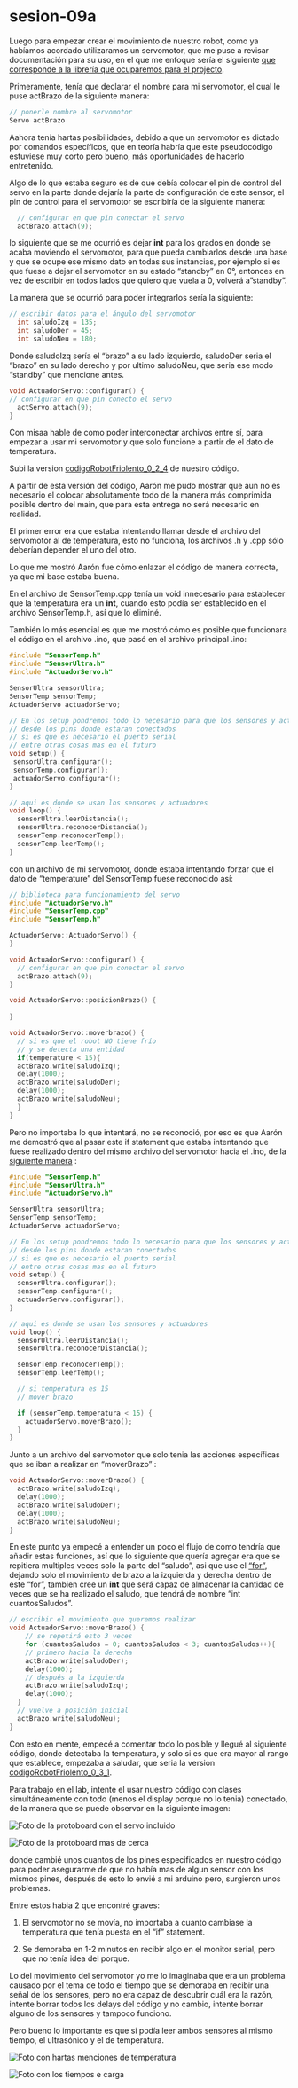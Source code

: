 # sesion-09a

Luego para empezar crear el movimiento de nuestro robot, como ya habíamos acordado utilizaramos un servomotor, que me puse a revisar documentación para su uso, en el que me enfoque sería el siguiente [que corresponde a la librería que ocuparemos para el projecto](https://docs.arduino.cc/libraries/servo/).

Primeramente, tenía que declarar el nombre para mi servomotor, el cual le puse actBrazo de la siguiente manera: 

```cpp
// ponerle nombre al servomotor
Servo actBrazo
```
Aahora tenía hartas posibilidades, debido a que un servomotor es dictado por comandos específicos, que en teoría habría que este pseudocódigo estuviese muy corto pero bueno, más oportunidades de hacerlo entretenido.

Algo de lo que estaba seguro es de que debía colocar el pin de control del servo en la parte donde dejaría la parte de configuración de este sensor, el pin de control para el servomotor se escribiría de la siguiente manera:

```cpp
  // configurar en que pin conectar el servo
  actBrazo.attach(9);
```

lo siguiente que se me ocurrió es dejar **int** para los grados en donde se acaba moviendo el servomotor, para que pueda cambiarlos desde una base y que se ocupe ese mismo dato en todas sus instancias, por ejemplo si es que fuese a dejar el servomotor en su estado “standby” en 0°, entonces en vez de escribir en todos lados que quiero que vuela a 0, volverá a”standby”.

La manera que se ocurrió para poder integrarlos sería la siguiente:

```cpp
// escribir datos para el ángulo del servomotor
  int saludoIzq = 135;
  int saludoDer = 45;
  int saludoNeu = 180;
```

Donde saludoIzq sería el “brazo” a su lado izquierdo, saludoDer seria el “brazo” en su lado derecho y por ultimo saludoNeu, que seria ese modo “standby” que mencione antes.

```cpp
void ActuadorServo::configurar() {
// configurar en que pin conecto el servo
  actServo.attach(9);
}
```

Con misaa hable de como poder interconectar archivos entre sí, para empezar a usar mi servomotor y que solo funcione a partir de el dato de temperatura.

Subi la version [codigoRobotFriolento_0_2_4](https://github.com/disenoUDP/dis8645-2025-02-procesos/tree/main/27-SebastianSaez1003/sesion-09a/codigoRobotFriolento_0_2_4) de nuestro código.

A partir de esta versión del código, Aarón me pudo mostrar que aun no es necesario el colocar absolutamente todo de la manera más comprimida posible dentro del main, que para esta entrega no será necesario en realidad.

El primer error era que estaba intentando llamar desde el archivo del servomotor al de temperatura, esto no funciona, los archivos .h y .cpp sólo deberían depender el uno del otro.

Lo que me mostró Aarón fue cómo enlazar el código de manera correcta, ya que mi base estaba buena.

En el archivo de SensorTemp.cpp tenía un void innecesario para establecer que la temperatura era un **int**, cuando esto podía ser establecido en el archivo SensorTemp.h, así que lo eliminé.

También lo más esencial es que me mostró cómo es posible que funcionara el código en el archivo .ino, que pasó en el archivo principal .ino:

```cpp
#include "SensorTemp.h"
#include "SensorUltra.h"
#include "ActuadorServo.h"

SensorUltra sensorUltra;
SensorTemp sensorTemp;
ActuadorServo actuadorServo;

// En los setup pondremos todo lo necesario para que los sensores y actuadores funcionen
// desde los pins donde estaran conectados
// si es que es necesario el puerto serial
// entre otras cosas mas en el futuro
void setup() {
 sensorUltra.configurar();
 sensorTemp.configurar();
 actuadorServo.configurar();
}

// aqui es donde se usan los sensores y actuadores
void loop() {
  sensorUltra.leerDistancia();
  sensorUltra.reconocerDistancia();
  sensorTemp.reconocerTemp();
  sensorTemp.leerTemp();  
}
```

con un archivo de mi servomotor, donde estaba intentando forzar que el dato de “temperature” del SensorTemp fuese reconocido así: 

```cpp
// biblioteca para funcionamiento del servo
#include "ActuadorServo.h"
#include "SensorTemp.cpp"
#include "SensorTemp.h"

ActuadorServo::ActuadorServo() {
}

void ActuadorServo::configurar() {
  // configurar en que pin conectar el servo
  actBrazo.attach(9);
}

void ActuadorServo::posicionBrazo() {
  
}

void ActuadorServo::moverbrazo() {
  // si es que el robot NO tiene frío
  // y se detecta una entidad
  if(temperature < 15){
  actBrazo.write(saludoIzq);
  delay(1000);
  actBrazo.write(saludoDer);
  delay(1000);
  actBrazo.write(saludoNeu);
  }
}
```

Pero no importaba lo que intentará, no se reconoció, por eso es que Aarón me demostró que al pasar este if statement que estaba intentando que fuese realizado dentro del mismo archivo del servomotor hacia el .ino, de la [siguiente manera](https://github.com/disenoUDP/dis8645-2025-02-procesos/tree/main/27-SebastianSaez1003/sesion-09a/codigoRobotFriolento_0_3_0) :

```cpp
#include "SensorTemp.h"
#include "SensorUltra.h"
#include "ActuadorServo.h"

SensorUltra sensorUltra;
SensorTemp sensorTemp;
ActuadorServo actuadorServo;

// En los setup pondremos todo lo necesario para que los sensores y actuadores funcionen
// desde los pins donde estaran conectados
// si es que es necesario el puerto serial
// entre otras cosas mas en el futuro
void setup() {
  sensorUltra.configurar();
  sensorTemp.configurar();
  actuadorServo.configurar();
}

// aqui es donde se usan los sensores y actuadores
void loop() {
  sensorUltra.leerDistancia();
  sensorUltra.reconocerDistancia();

  sensorTemp.reconocerTemp();
  sensorTemp.leerTemp();

  // si temperatura es 15
  // mover brazo

  if (sensorTemp.temperatura < 15) {
    actuadorServo.moverBrazo();
  }
}
```


Junto a un archivo del servomotor que solo tenia las acciones específicas que se iban a realizar en “moverBrazo” : 

```cpp
void ActuadorServo::moverBrazo() {
  actBrazo.write(saludoIzq);
  delay(1000);
  actBrazo.write(saludoDer);
  delay(1000);
  actBrazo.write(saludoNeu);
}
```

En este punto ya empecé a entender un poco el flujo de como tendría que añadir estas funciones, así que lo siguiente que quería agregar era que se repitiera multiples veces solo la parte del “saludo”, asi que use el [“for”](https://docs.arduino.cc/language-reference/en/structure/control-structure/for/), dejando solo el movimiento de brazo a la izquierda y derecha dentro de este “for”, tambien cree un **int** que será capaz de almacenar la cantidad de veces que se ha realizado el saludo, que tendrá de nombre “int cuantosSaludos”.

```cpp
// escribir el movimiento que queremos realizar
void ActuadorServo::moverBrazo() {
    // se repetirá esto 3 veces
    for (cuantosSaludos = 0; cuantosSaludos < 3; cuantosSaludos++){
    // primero hacia la derecha
    actBrazo.write(saludoDer);
    delay(1000);
    // después a la izquierda
    actBrazo.write(saludoIzq);
    delay(1000);
  }
  // vuelve a posición inicial
  actBrazo.write(saludoNeu);
}
```

Con esto en mente, empecé a comentar todo lo posible y llegué al siguiente código, donde detectaba la temperatura, y solo si es que era mayor al rango que establece, empezaba a saludar, que seria la version [codigoRobotFriolento_0_3_1](https://github.com/SebastianSaez1003/dis8645-2025-02-procesos/tree/main/27-SebastianSaez1003/sesion-09a/codigoRobotFriolento_0_3_1).

Para trabajo en el lab, intente el usar nuestro código con clases simultáneamente con todo (menos el display porque no lo tenia) conectado, de la manera que se puede observar en la siguiente imagen:

![Foto de la protoboard con el servo incluido](./imagenes/sesion-09a-protoboard01.jpg)

![Foto de la protoboard mas de cerca](./imagenes/sesion-09a-protoboard02.jpg)

donde cambié unos cuantos de los pines especificados en nuestro código para poder asegurarme de que no había mas de algun sensor con los mismos pines, después de esto lo envié a mi arduino pero, surgieron unos problemas.

Entre estos habia 2 que encontré graves:

1. El servomotor no se movía, no importaba a cuanto cambiase la temperatura que tenía puesta en el “if” statement.  

2. Se demoraba en 1-2 minutos en recibir algo en el monitor serial, pero que no tenía idea del porque.

Lo del movimiento del servomotor yo me lo imaginaba que era un problema causado por el tema de todo el tiempo que se demoraba en recibir una señal de los sensores, pero no era capaz de descubrir cuál era la razón, intente borrar todos los delays del código y no cambio, intente borrar alguno de los sensores y tampoco funciono. 

Pero bueno lo importante es que si podía leer ambos sensores al mismo tiempo, el ultrasónico y el de temperatura.

![Foto con hartas menciones de temperatura ](./imagenes/sesion-09a-monitorSerial01.jpg)

![Foto con los tiempos e carga](./imagenes/sesion-09a-monitorSerial02.jpg)


